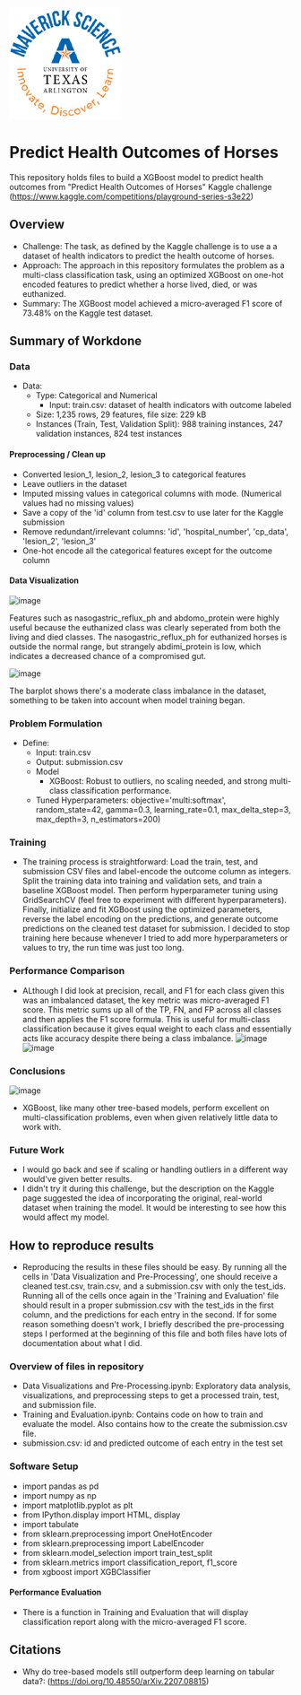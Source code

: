 ![](UTA-DataScience-Logo.png)

# Predict Health Outcomes of Horses

This repository holds files to build a XGBoost model to predict health outcomes from "Predict Health Outcomes of Horses" Kaggle challenge (https://www.kaggle.com/competitions/playground-series-s3e22) 

## Overview

  * Challenge: The task, as defined by the Kaggle challenge is to use a a dataset of health indicators to predict the health outcome of horses.
  * Approach: The approach in this repository formulates the problem as a multi-class classification task, using an optimized XGBoost on one-hot encoded features to predict whether a horse lived, died, or was euthanized.
  * Summary: The XGBoost model achieved a micro-averaged F1 score of 73.48% on the Kaggle test dataset.
## Summary of Workdone

### Data

* Data:
  * Type: Categorical and Numerical
    * Input: train.csv: dataset of health indicators with outcome labeled
  * Size: 1,235 rows, 29 features, file size: 229 kB
  * Instances (Train, Test, Validation Split): 988 training instances, 247 validation instances, 824 test instances

#### Preprocessing / Clean up

* Converted lesion_1, lesion_2, lesion_3 to categorical features
* Leave outliers in the dataset
* Imputed missing values in categorical columns with mode. (Numerical values had no missing values)
* Save a copy of the 'id' column from test.csv to use later for the Kaggle submission
* Remove redundant/irrelevant columns: 'id', 'hospital_number', 'cp_data', 'lesion_2', 'lesion_3'
* One-hot encode all the categorical features except for the outcome column

#### Data Visualization

![image](https://github.com/user-attachments/assets/a9a3a618-1bcd-4374-ba22-255d89564d2b)

Features such as nasogastric_reflux_ph and abdomo_protein were highly useful because the euthanized class was clearly seperated from both the living and died classes. The nasogastric_reflux_ph for euthanized horses is outside the normal range, but strangely abdimi_protein is low, which indicates a decreased chance of a compromised gut.

![image](https://github.com/user-attachments/assets/b63215d8-84b8-4235-b936-85a81e7ec1e9)

The barplot shows there's a moderate class imbalance in the dataset, something to be taken into account when model training began.


### Problem Formulation

* Define:
  * Input: train.csv
  * Output: submission.csv
  * Model
    * XGBoost: Robust to outliers, no scaling needed, and strong multi-class classification performance.
  * Tuned Hyperparameters: objective='multi:softmax', random_state=42, gamma=0.3, learning_rate=0.1, max_delta_step=3, max_depth=3, n_estimators=200)

### Training

* The training process is straightforward: Load the train, test, and submission CSV files and label-encode the outcome column as integers. Split the training data into training and validation sets, and train a baseline XGBoost model. Then perform hyperparameter tuning using GridSearchCV (feel free to experiment with different hyperparameters). Finally, initialize and fit XGBoost using the optimized parameters, reverse the label encoding on the predictions, and generate outcome predictions on the cleaned test dataset for submission. I decided to stop training here because whenever I tried to add more hyperparameters or values to try, the run time was just too long. 

### Performance Comparison

* ALthough I did look at precision, recall, and F1 for each class given this was an imbalanced dataset, the key metric was micro-averaged F1 score. This metric sums up all of the TP, FN, and FP across all classes and then applies the F1 score formula. This is useful for multi-class classification because it gives equal weight to each class and essentially acts like accuracy despite there being a class imbalance.
![image](https://github.com/user-attachments/assets/ba2e2942-bc30-4ea4-af2b-06b5ce593f0a)
![image](https://github.com/user-attachments/assets/d8f3626e-4f5e-4c25-8771-bf44c56440b5)



### Conclusions

![image](https://github.com/user-attachments/assets/a871120d-4dd9-4934-b2f4-2d9d029dc283)

* XGBoost, like many other tree-based models, perform excellent on multi-classification problems, even when given relatively little data to work with.

### Future Work

* I would go back and see if scaling or handling outliers in a different way would've given better results.
* I didn't try it during this challenge, but the description on the Kaggle page suggested the idea of incorporating the original, real-world dataset when training the model. It would be interesting to see how this would affect my model.
  
## How to reproduce results

* Reproducing the results in these files should be easy. By running all the cells in 'Data Visualization and Pre-Processing', one should receive a cleaned test.csv, train.csv, and a submission.csv with only the test_ids. Running all of the cells once again in the 'Training and Evaluation' file should result in a proper submission.csv with the test_ids in the first column, and the predictions for each entry in the second. If for some reason something doesn't work, I briefly described the pre-processing steps I performed at the beginning of this file and both files have lots of documentation about what I did.

### Overview of files in repository

  * Data Visualizations and Pre-Processing.ipynb: Exploratory data analysis, visualizations, and preprocessing steps to get a processed train, test, and submission file.
  * Training and Evaluation.ipynb: Contains code on how to train and evaluate the model. Also contains how to the create the submission.csv file.
  * submission.csv: id and predicted outcome of each entry in the test set

### Software Setup
* import pandas as pd
* import numpy as np
* import matplotlib.pyplot as plt
* from IPython.display import HTML, display
* import tabulate
* from sklearn.preprocessing import OneHotEncoder
* from sklearn.preprocessing import LabelEncoder
* from sklearn.model_selection import train_test_split
* from sklearn.metrics import classification_report, f1_score
* from xgboost import XGBClassifier

#### Performance Evaluation

* There is a function in Training and Evaluation that will display classification report along with the micro-averaged F1 score. 

## Citations

* Why do tree-based models still outperform deep learning on tabular data?: (https://doi.org/10.48550/arXiv.2207.08815) 

